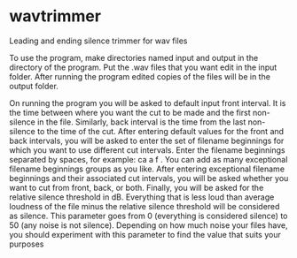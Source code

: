 # wavtrimmer
Leading and ending silence trimmer for wav files

To use the program, make directories named input and output in the directory of the program. 
Put the .wav files that you want edit in the input folder. After running the program edited 
copies of the files will be in the output folder. 

On running the program you will be asked to default input front interval. It is the time 
between where you want the cut to be made and the first non-silence in the file. Similarly, 
back interval is the time from the last non-silence to the time of the cut. After entering
default values for the front and back intervals, you will be asked to enter the set of 
filename beginnings for which you want to use different cut intervals. Enter the filename
beginnings separated by spaces, for example: ca a f <enter>. You can add as many exceptional 
filename beginnings groups as you like. After entering exceptional filename beginnings and 
their associated cut intervals, you will be asked whether you want to cut from front, back, 
or both. Finally, you will be asked for the relative silence threshold in dB. Everything 
that is less loud than average loudness of the file minus the relative silence threshold
will be considered as silence. This parameter goes from 0 (everything is considered silence) 
to 50 (any noise is not silence). Depending on how much noise your files have, you should 
experiment with this parameter to find the value that suits your purposes
